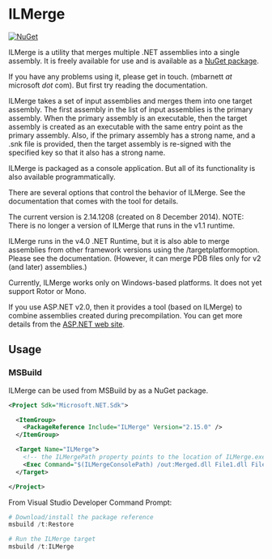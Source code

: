 # ILMerge

[![NuGet](https://img.shields.io/nuget/v/ILMerge.svg?style=flat-square&label=nuget)](https://www.nuget.org/packages/ILMerge/)

ILMerge is a utility that merges multiple .NET assemblies into a single assembly.
It is freely available for use and is available as a [NuGet package](https://www.nuget.org/packages/ilmerge).

If you have any problems using it, please get in touch. (mbarnett _at_ microsoft _dot_ com).
But first try reading the documentation.

ILMerge takes a set of input assemblies and merges them into one target assembly.
The first assembly in the list of input assemblies is the primary assembly.
When the primary assembly is an executable,
then the target assembly is created as an executable with the same entry point as the primary assembly.
Also, if the primary assembly has a strong name, and a .snk file is provided,
then the target assembly is re-signed with the specified key so that it also has a strong name.

ILMerge is packaged as a console application.
But all of its functionality is also available programmatically.

There are several options that control the behavior of ILMerge.
See the documentation that comes with the tool for details.

The current version is 2.14.1208 (created on 8 December 2014).
NOTE: There is no longer a version of ILMerge that runs in the v1.1 runtime.

ILMerge runs in the v4.0 .NET Runtime,
but it is also able to merge assemblies from other framework versions using the /targetplatformoption.
Please see the documentation.
(However, it can merge PDB files only for v2 (and later) assemblies.)

Currently, ILMerge works only on Windows-based platforms. It does not yet support Rotor or Mono.

If you use ASP.NET v2.0, then it provides a tool (based on ILMerge) to combine assemblies created during precompilation.
You can get more details from the [ASP.NET web site](http://msdn.microsoft.com/en-us/library/bb397866.aspx).

## Usage

### MSBuild

ILMerge can be used from MSBuild by as a NuGet package.

```xml
<Project Sdk="Microsoft.NET.Sdk">

  <ItemGroup>
    <PackageReference Include="ILMerge" Version="2.15.0" />
  </ItemGroup>

  <Target Name="ILMerge">
    <!-- the ILMergePath property points to the location of ILMerge.exe console application -->
    <Exec Command="$(ILMergeConsolePath) /out:Merged.dll File1.dll File2.dll" />
  </Target>

</Project>
```

From Visual Studio Developer Command Prompt:
```ps1
# Download/install the package reference
msbuild /t:Restore

# Run the ILMerge target
msbuild /t:ILMerge
```

